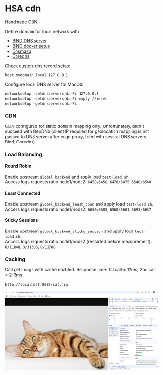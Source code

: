 # HSA cdn
Handmade CDN

Define domain for local network with

* [BIND DNS server](https://github.com/sameersbn/docker-bind)
* [BIND docker setup](https://www.damagehead.com/blog/2015/04/28/deploying-a-dns-server-using-docker/)
* [Dnsmasq](https://github.com/strm-containers/docker-dnsmasq)
* [Coredns](https://coredns.io/)

Check custom dns record setup:
```
host mydomain.local 127.0.0.1
```

Configure local DNS server for MacOS:
```
networksetup -setdnsservers Wi-Fi 127.0.0.1
networksetup -setdnsservers Wi-Fi empty //reset
networksetup -getdnsservers Wi-Fi
```
<h3>CDN</h3>

CDN configured for static domain mapping only. Unfortunately, didn't succeed with GeoDNS (client IP required for geolocation mapping is not passed to DNS server after edge proxy, tried with several DNS servers: Bind, Coredns).

<h3>Load Balancing</h3>

<h4>Round Robin</h4>

Enable upstream ``global_backend`` and apply load ``test-load.sh``. <br/>
Access logs requests ratio node1/node2: ``6458/6458``, ``6476/6475``, ``6540/6540``

<h4>Least Connected</h4>

Enable upstream ``global_backend_least_conn`` and apply load ``test-load.sh``. <br/>
Access logs requests ratio node1/node2: ``6650/6685``, ``6560/6601``, ``6693/6637``

<h4>Sticky Sessions</h4>

Enable upstream ``global_backend_sticky_session`` and apply load ``test-load.sh``. <br/>
Access logs requests ratio node1/node2 (restarted before measurement): ``0/11848``, ``0/11606``, ``0/11788``

<h3>Caching</h3>

Call get image with cache enabled. Response time: 1st call = 12ms, 2nd call = 2-3ms
```
http://localhost:8082/cat.jpg
```
<img src="./images/cached_image.png" width="600">